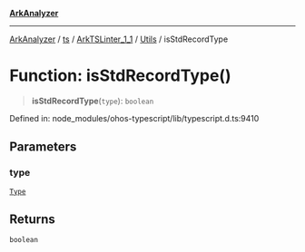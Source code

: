[**ArkAnalyzer**](../../../../../../../../README.md)

***

[ArkAnalyzer](../../../../../../../../globals.md) / [ts](../../../../../README.md) / [ArkTSLinter\_1\_1](../../../README.md) / [Utils](../README.md) / isStdRecordType

# Function: isStdRecordType()

> **isStdRecordType**(`type`): `boolean`

Defined in: node\_modules/ohos-typescript/lib/typescript.d.ts:9410

## Parameters

### type

[`Type`](../../../../../interfaces/Type.md)

## Returns

`boolean`
